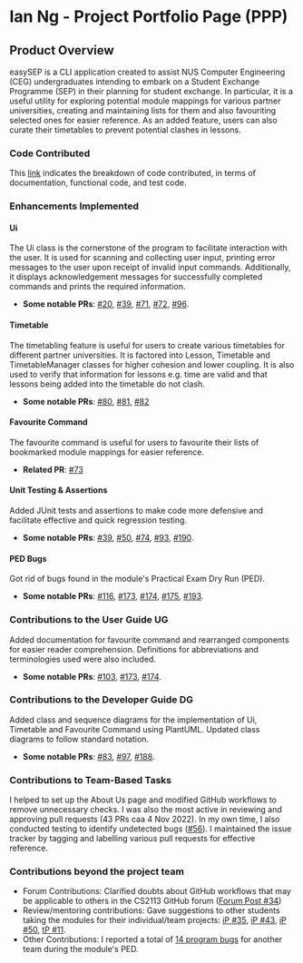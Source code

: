 # Ian Ng - Project Portfolio Page (PPP)

## Product Overview

easySEP is a CLI application created to assist NUS Computer Engineering (CEG) undergraduates intending to embark on a Student Exchange Programme (SEP) in their planning for student exchange.
In particular, it is a useful utility for exploring potential module mappings for various partner universities, 
creating and maintaining lists for them and also favouriting selected ones for easier reference. As an added feature, users can also curate their timetables to prevent potential clashes in lessons.

### Code Contributed

This [link](https://nus-cs2113-ay2223s1.github.io/tp-dashboard/?search=nshian&breakdown=true) indicates the breakdown of code contributed, in terms of documentation, functional code, and test code.

### Enhancements Implemented

#### Ui
The Ui class is the cornerstone of the program to facilitate interaction with the user. It is used for scanning and collecting user input, printing error messages to the user upon receipt of invalid input commands.
Additionally, it displays acknowledgement messages for successfully completed commands and prints the required information.
   
* **Some notable PRs**: [#20](https://github.com/AY2223S1-CS2113-W13-2/tp/pull/20), [#39](https://github.com/AY2223S1-CS2113-W13-2/tp/pull/39), [#71](https://github.com/AY2223S1-CS2113-W13-2/tp/pull/71),
   [#72](https://github.com/AY2223S1-CS2113-W13-2/tp/pull/72), [#96](https://github.com/AY2223S1-CS2113-W13-2/tp/pull/96).

#### Timetable
The timetabling feature is useful for users to create various timetables for different partner universities. It is factored into Lesson, Timetable and TimetableManager classes for higher cohesion and lower coupling. 
It is also used to verify that information for lessons e.g. time are valid and that lessons being added into the timetable do not clash.

* **Some notable PRs**: [#80](https://github.com/AY2223S1-CS2113-W13-2/tp/pull/80), [#81](https://github.com/AY2223S1-CS2113-W13-2/tp/pull/81), [#82](https://github.com/AY2223S1-CS2113-W13-2/tp/pull/82)

#### Favourite Command
The favourite command is useful for users to favourite their lists of bookmarked module mappings for easier reference.
* **Related PR**: [#73](https://github.com/AY2223S1-CS2113-W13-2/tp/pull/73)

#### Unit Testing & Assertions
Added JUnit tests and assertions to make code more defensive and facilitate effective and quick regression testing.
* **Some notable PRs**: [#39](https://github.com/AY2223S1-CS2113-W13-2/tp/pull/39), [#50](https://github.com/AY2223S1-CS2113-W13-2/tp/pull/50), [#74](https://github.com/AY2223S1-CS2113-W13-2/tp/pull/74),
  [#93](https://github.com/AY2223S1-CS2113-W13-2/tp/pull/93), [#190](https://github.com/AY2223S1-CS2113-W13-2/tp/pull/190).

#### PED Bugs
Got rid of bugs found in the module's Practical Exam Dry Run (PED).
* **Some notable PRs**: [#116](https://github.com/AY2223S1-CS2113-W13-2/tp/pull/116), [#173](https://github.com/AY2223S1-CS2113-W13-2/tp/pull/173), [#174](https://github.com/AY2223S1-CS2113-W13-2/tp/pull/174),
[#175](https://github.com/AY2223S1-CS2113-W13-2/tp/pull/175), [#193](https://github.com/AY2223S1-CS2113-W13-2/tp/pull/193).

### Contributions to the User Guide UG
Added documentation for favourite command and rearranged components for easier reader comprehension. Definitions for abbreviations and terminologies used were also included.
* **Some notable PRs**: [#103](https://github.com/AY2223S1-CS2113-W13-2/tp/pull/103), [#173](https://github.com/AY2223S1-CS2113-W13-2/tp/pull/173), [#174](https://github.com/AY2223S1-CS2113-W13-2/tp/pull/174).

### Contributions to the Developer Guide DG
Added class and sequence diagrams for the implementation of Ui, Timetable and Favourite Command using PlantUML. 
Updated class diagrams to follow standard notation.
* **Some notable PRs**: [#83](https://github.com/AY2223S1-CS2113-W13-2/tp/pull/83), [#97](https://github.com/AY2223S1-CS2113-W13-2/tp/pull/97), [#188](https://github.com/AY2223S1-CS2113-W13-2/tp/pull/188).

### Contributions to Team-Based Tasks
I helped to set up the About Us page and modified GitHub workflows to remove unnecessary checks.
I was also the most active in reviewing and approving pull requests (43 PRs caa 4 Nov 2022).
In my own time, I also conducted testing to identify undetected bugs ([#56](https://github.com/AY2223S1-CS2113-W13-2/tp/issues/56)).
I maintained the issue tracker by tagging and labelling various pull requests for effective reference.

### Contributions beyond the project team
* Forum Contributions: Clarified doubts about GitHub workflows that may be applicable to others in the CS2113 GitHub forum ([Forum Post #34](https://github.com/nus-cs2113-AY2223S1/forum/issues/34))
* Review/mentoring contributions: Gave suggestions to other students taking the modules for their individual/team projects: 
[iP #35](https://github.com/nus-cs2113-AY2223S1/ip/pull/35), [iP #43](https://github.com/nus-cs2113-AY2223S1/ip/pull/43), [iP #50](https://github.com/nus-cs2113-AY2223S1/ip/pull/50), 
[tP #11](https://github.com/nus-cs2113-AY2223S1/tp/pull/11/files).
* Other Contributions: I reported a total of [14 program bugs](https://github.com/nshian/ped/issues) for another team during the module's PED.
